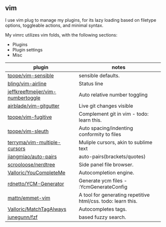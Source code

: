 ## vim 

I use vim plug to manage my plugins, for its lazy loading based on filetype options, toggleable actions, and minimal syntax.

My vimrc utilizes vim folds, with the following sections:
- Plugins
- Plugin settings
- Misc


plugin | notes
----|-----
[tpope/vim-sensible](https://github.com/tpope/vim-sensible) |  sensible defaults. 
[bling/vim-airline](https://github.com/bling/vim-airline) |  Status line 
[jeffkreeftmeijer/vim-numbertoggle](https://github.com/jeffkreeftmeijer/vim-numbertoggle) |  Auto relative number toggling 
[airblade/vim-gitgutter](https://github.com/airblade/vim-gitgutter) |  Live git changes visible 
[tpope/vim-fugitive](https://github.com/tpope/vim-fugitive) |  Complement git in vim - todo: learn this. 
[tpope/vim-sleuth](https://github.com/tpope/vim-sleuth) |  Auto spacing/indenting conformity to files 
[terryma/vim-multiple-cursors](https://github.com/terryma/vim-multiple-cursors) |  Muliple cursors, akin to sublime text 
[jiangmiao/auto-pairs](https://github.com/jiangmiao/auto-pairs) |  auto-pairs(brackets/quotes) 
[scrooloose/nerdtree](https://github.com/scrooloose/nerdtree) |  Side panel file browser. 
[Valloric/YouCompleteMe](https://github.com/Valloric/YouCompleteMe) |  Autocompletion engine. 
[rdnetto/YCM-Generator](https://github.com/rdnetto/YCM-Generator) |  Generate ycm files - :YcmGenerateConfig 
[mattn/emmet-vim](https://github.com/mattn/emmet-vim) |  A tool for generating repetitive html/css. todo: learn this. 
[Valloric/MatchTagAlways](https://github.com/Valloric/MatchTagAlways) |  Autocompletes tags. 
[junegunn/fzf](https://github.com/junegunn/fzf) |  based fuzzy search. 
